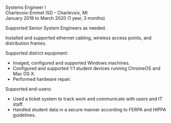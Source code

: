 Systems Engineer I  
Charlevoix-Emmet ISD - Charlevoix, MI  
January 2019 to March 2020  (1 year, 3 months)

Supported Senior System Engineers as needed.

Installed and supported ethernet cabling, wireless access points, and
distribution frames.

Supported district equipment:
- Imaged, configured and supported Windows machines.
- Configured and supported 1:1 student devices running ChromeOS and Mac OS X.
- Performed hardware repair.

Supported end-users:
- Used a ticket system to track work and communicate with users and IT staff.
- Handled student data in a secure manner according to FERPA and HIPPA
  guidelines.
